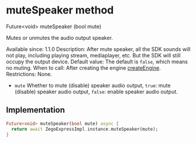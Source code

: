 


# muteSpeaker method








Future&lt;void> muteSpeaker
(bool mute)





<p>Mutes or unmutes the audio output speaker.</p>
<p>Available since: 1.1.0
Description: After mute speaker, all the SDK sounds will not play, including playing stream, mediaplayer, etc. But the SDK will still occupy the output device.
Default value: The default is <code>false</code>, which means no muting.
When to call: After creating the engine <a class="deprecated" href="../../zego_uikit_prebuilt_live_audio_room/ZegoExpressEngine/createEngine.md">createEngine</a>.
Restrictions: None.</p>
<ul>
<li><code>mute</code> Whether to mute (disable) speaker audio output, <code>true</code>: mute (disable) speaker audio output, <code>false</code>: enable speaker audio output.</li>
</ul>



## Implementation

```dart
Future<void> muteSpeaker(bool mute) async {
  return await ZegoExpressImpl.instance.muteSpeaker(mute);
}
```







